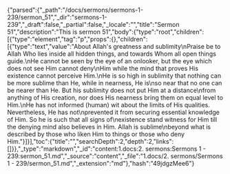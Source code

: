 {"parsed":{"_path":"/docs/sermons/sermons-1-239/sermon_51","_dir":"sermons-1-239","_draft":false,"_partial":false,"_locale":"","title":"Sermon 51","description":"This is sermon 51","body":{"type":"root","children":[{"type":"element","tag":"p","props":{},"children":[{"type":"text","value":"About Allah's greatness and sublimity\nPraise be to Allah Who lies inside all hidden things, and towards Whom all open things guide.\nHe cannot be seen by the eye of an onlooker, but the eye which does not see Him cannot deny\nHim while the mind that proves His existence cannot perceive Him.\nHe is so high in sublimity that nothing can be more sublime than He, while in nearness, He is\nso near that no one can be nearer than He. But his sublimity does not put Him at a distance\nfrom anything of His creation, nor does His nearness bring them on equal level to Him.\nHe has not informed (human) wit about the limits of His qualities. Nevertheless, He has not\nprevented it from securing essential knowledge of Him. So he is such that all signs of\nexistence stand witness for Him till the denying mind also believes in Him. Allah is sublime\nbeyond what is described by those who liken Him to things or those who deny Him."}]}],"toc":{"title":"","searchDepth":2,"depth":2,"links":[]}},"_type":"markdown","_id":"content:1.docs:2. sermons:Sermons 1 - 239:sermon_51.md","_source":"content","_file":"1.docs/2. sermons/Sermons 1 - 239/sermon_51.md","_extension":"md"},"hash":"49jdgzMee6"}